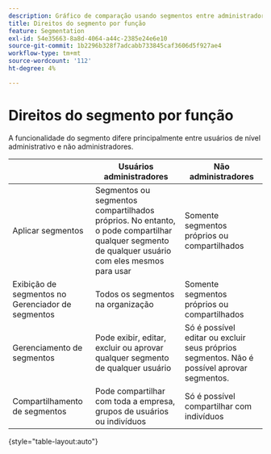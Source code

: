 ```yaml
---
description: Gráfico de comparação usando segmentos entre administradores e não administradores.
title: Direitos do segmento por função
feature: Segmentation
exl-id: 54e35663-8a8d-4064-a44c-2385e24e6e10
source-git-commit: 1b2296b328f7adcabb733845caf3606d5f927ae4
workflow-type: tm+mt
source-wordcount: '112'
ht-degree: 4%

---
```


# Direitos do segmento por função

A funcionalidade do segmento difere principalmente entre usuários de nível administrativo e não administradores.

|  | Usuários administradores | Não administradores |
| --- | --- | --- |
| Aplicar segmentos | Segmentos ou segmentos compartilhados próprios. No entanto, o pode compartilhar qualquer segmento de qualquer usuário com eles mesmos para usar | Somente segmentos próprios ou compartilhados |
| Exibição de segmentos no Gerenciador de segmentos | Todos os segmentos na organização | Somente segmentos próprios ou compartilhados |
| Gerenciamento de segmentos | Pode exibir, editar, excluir ou aprovar qualquer segmento de qualquer usuário | Só é possível editar ou excluir seus próprios segmentos. Não é possível aprovar segmentos. |
| Compartilhamento de segmentos | Pode compartilhar com toda a empresa, grupos de usuários ou indivíduos | Só é possível compartilhar com indivíduos |

{style=&quot;table-layout:auto&quot;}
